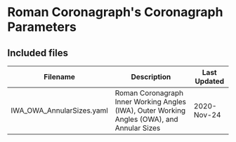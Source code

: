 # Roman Coronagraph's Coronagraph Parameters

## Included files

| Filename                                    | Description                                                                                                                                                    | Last Updated |
|---------------------------------------------|----------------------------------------------------------------------------------------------------------------------------------------------------------------|--------------|
| IWA_OWA_AnnularSizes.yaml                   | Roman Coronagraph Inner Working Angles (IWA), Outer Working Angles (OWA), and Annular Sizes                                                                           | 2020-Nov-24  |